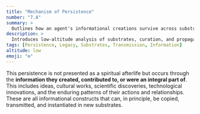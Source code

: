 ```yaml
---
title: "Mechanism of Persistence"
number: "7.A"
summary: >
  Outlines how an agent's informational creations survive across substrates after biological death, grounding legacy persistence in copy and transmission processes.
description: >
  Introduces low-altitude analysis of substrates, curation, and propagation modifiers that determine which patterns endure and how they transform.
tags: [Persistence, Legacy, Substrates, Transmission, Information]
altitude: low
emoji: "⚙️"
---
```


<!--

- Needs expansion and elaboration.
- Examples of substrates and persistence
- Agent-driven curation and transformation of informational legacies
- Informational legacy propagation modifiers

-->

This persistence is not presented as a spiritual afterlife but occurs through the **information they created, contributed to, or were an integral part of**. This includes ideas, cultural works, scientific discoveries, technological innovations, and the enduring patterns of their actions and relationships. These are all informational constructs that can, in principle, be copied, transmitted, and instantiated in new substrates.